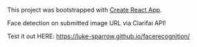 This project was bootstrapped with [Create React App](https://github.com/facebook/create-react-app).

Face detection on submitted image URL via Clarifai API!

Test it out HERE: https://luke-sparrow.github.io/facerecognition/
